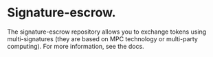 # Signature-escrow.

The signature-escrow repository allows you to exchange tokens using multi-signatures (they are based on MPC technology or multi-party computing). For more information, see the docs.